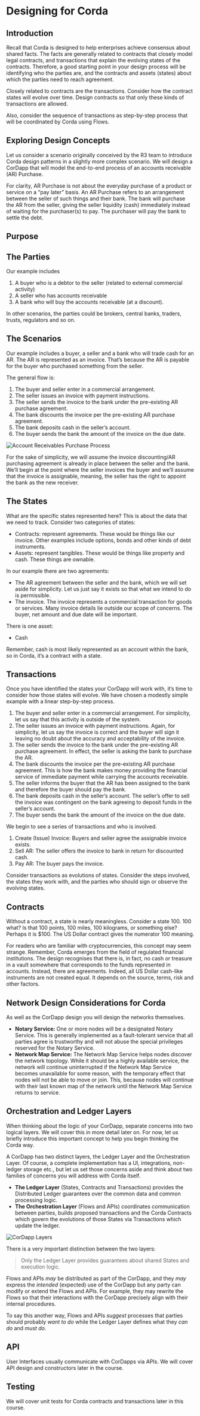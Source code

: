 # Designing for Corda

## Introduction

<!-- Look at Corda Design Language -->

Recall that Corda is designed to help enterprises achieve consensus about shared facts. The facts are generally related to contracts that closely model legal contracts, and transactions that explain the evolving states of the contracts. Therefore, a good starting point in your design process will be identifying who the parties are, and the contracts and assets (states) about which the parties need to reach agreement.

Closely related to contracts are the transactions. Consider how the contract states will evolve over time. Design contracts so that only these kinds of transactions are allowed. 

Also, consider the sequence of transactions as step-by-step process that will be coordinated by Corda using Flows. 

## Exploring Design Concepts

Let us consider a scenario originally conceived by the R3 team to introduce Corda design patterns in a slightly more complex scenario. We will design a CorDapp that will model the end-to-end process of an accounts receivable (AR) Purchase. 

For clarity, AR Purchase is not about the everyday purchase of a product or service on a “pay later” basis. An AR Purchase refers to an arrangement between the seller of such things and their bank. The bank will purchase the AR from the seller, giving the seller liquidity (cash) immediately instead of waiting for the purchaser(s) to pay. The purchaser will pay the bank to settle the debt. 

## Purpose

## The Parties

Our example includes 

1.	A buyer who is a debtor to the seller (related to external commercial activity)
2.	A seller who has accounts receivable 
3.	A bank who will buy the accounts receivable (at a discount). 

In other scenarios, the parties could be brokers, central banks, traders, trusts, regulators and so on. 

## The Scenarios

Our example includes a buyer, a seller and a bank who will trade cash for an AR. The AR is represented as an invoice. That’s because the AR is payable for the buyer who purchased something from the seller. 

The general flow is:

1.	The buyer and seller enter in a commercial arrangement. 
2.	The seller issues an invoice with payment instructions. 
3.	The seller sends the invoice to the bank under the pre-existing AR purchase agreement. 
4.	The bank discounts the invoice per the pre-existing AR purchase agreement. 
5.	The bank deposits cash in the seller’s account. 
6.	The buyer sends the bank the amount of the invoice on the due date. 

![Account Receivables Purchase Process](images/account-receivables-process.png)
 
For the sake of simplicity, we will assume the invoice discounting/AR purchasing agreement is already in place between the seller and the bank. We’ll begin at the point where the seller invoices the buyer and we’ll assume that the invoice is assignable, meaning, the seller has the right to appoint the bank as the new receiver. 

## The States

What are the specific states represented here? This is about the data that we need to track. 
Consider two categories of states:

-	Contracts: represent agreements. These would be things like our invoice. Other examples include options, bonds and other kinds of debt instruments.
-	Assets: represent tangibles. These would be things like property and cash. These things are ownable. 

In our example there are two agreements:

-	The AR agreement between the seller and the bank, which we will set aside for simplicity. Let us just say it exists so that what we intend to do is permissible. 
-	The invoice. The invoice represents a commercial transaction for goods or services. Many invoice details lie outside our scope of concerns. The buyer, net amount and due date will be important.  

There is one asset:

-	Cash

Remember, cash is most likely represented as an account within the bank, so in Corda, it’s a contract with a state. 

## Transactions

Once you have identified the states your CorDapp will work with, it’s time to consider how those states will evolve. We have chosen a modestly simple example with a linear step-by-step process. 

1.	The buyer and seller enter in a commercial arrangement. For simplicity, let us say that this activity is outside of the system. 
2.	The seller issues an invoice with payment instructions. Again, for simplicity, let us say the invoice is correct and the buyer will sign it leaving no doubt about the accuracy and acceptability of the invoice. 
3.	The seller sends the invoice to the bank under the pre-existing AR purchase agreement. In effect, the seller is asking the bank to purchase the AR. 
4.	The bank discounts the invoice per the pre-existing AR purchase agreement. This is how the bank makes money providing the financial service of immediate payment while carrying the accounts receivable. 
5.	The seller informs the buyer that the AR has been assigned to the bank and therefore the buyer should pay the bank. 
6.	The bank deposits cash in the seller’s account. The seller’s offer to sell the invoice was contingent on the bank agreeing to deposit funds in the seller’s account. 
7.	The buyer sends the bank the amount of the invoice on the due date. 

We begin to see a series of transactions and who is involved. 

1.	Create (Issue) Invoice: Buyers and seller agree the assignable invoice exists.
2.	Sell AR: The seller offers the invoice to bank in return for discounted cash. 
3.	Pay AR: The buyer pays the invoice. 

Consider transactions as evolutions of states. Consider the steps involved, the states they work with, and the parties who should sign or observe the evolving states. 

## Contracts

Without a contract, a state is nearly meaningless. Consider a state 100. 100 what? Is that 100 points, 100 miles, 100 kilograms, or something else? Perhaps it is $100. The US Dollar contract gives the numerator 100 meaning. 

For readers who are familiar with cryptocurrencies, this concept may seem strange. Remember, Corda emerges from the field of regulated financial institutions. The design recognises that there is, in fact, no cash or treasure in a vault somewhere that corresponds to the funds represented in accounts. Instead, there are agreements. Indeed, all US Dollar cash-like instruments are not created equal. It depends on the source, terms, risk and other factors. 

## Network Design Considerations for Corda

As well as the CorDapp design you will design the networks themselves.

* **Notary Service:** One or more nodes will be a designated Notary Service. This is generally implemented as a fault-tolerant service that all parties agree is trustworthy and will not abuse the special privileges reserved for the Notary Service. 
* **Network Map Service:** The Network Map Service helps nodes discover the network topology. While it should be a highly available service, the network will continue uninterrupted if the Network Map Service becomes unavailable for some reason, with the temporary effect that nodes will not be able to move or join. This, because nodes will continue with their last known map of the network until the Network Map Service returns to service. 

## Orchestration and Ledger Layers

When thinking about the logic of your CorDapp, separate concerns into two logical layers. We will cover this in more detail later on. For now, let us briefly introduce this important concept to help you begin thinking the Corda way. 

A CorDapp has two distinct layers, the Ledger Layer and the Orchestration Layer. Of course, a complete implementation has a UI, integrations, non-ledger storage etc., but let us set those concerns aside and think about two families of concerns you will address with Corda itself. 

- **The Ledger Layer** (States, Contracts and Transactions) provides the Distributed Ledger guarantees over the common data and common processing logic. 
- **The Orchestration Layer** (Flows and APIs) coordinates communication between parties, builds proposed transactions and the Corda Contracts which govern the evolutions of those States via Transactions which update the ledger. 

![CorDapp Layers](./images/CMN2_O_Layers.png)

There is a very important distinction between the two layers:

> Only the Ledger Layer provides guarantees about shared States and execution logic. 

Flows and APIs *may* be distributed as part of the CorDapp, and they *may* express the *intended* (expected) use of the CorDapp but any party can modify or extend the Flows and APIs. For example, they may rewrite the Flows so that their interactions with the CorDapp precisely align with their internal procedures. 

To say this another way, Flows and APIs *suggest* processes that parties should probably *want to do* while the Ledger Layer defines what they *can do* and *must do*.

## API

User Interfaces usually communicate with CorDapps via APIs. We will cover API design and constructors later in the course. 

## Testing

We will cover unit tests for Corda contracts and transactions later in this course. 

